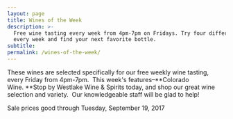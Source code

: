 ```yaml
---
layout: page
title: Wines of the Week
description: >-
  Free wine tasting every week from 4pm-7pm on Fridays. Try four different wines
  every week and find your next favorite bottle.
subtitle:
permalink: /wines-of-the-week/
---
```



These wines are selected specifically for our free weekly wine tasting, every Friday from 4pm-7pm. &nbsp;This week's features–**Colorado Wine.&nbsp;**Stop by Westlake Wine & Spirits today, and shop our great wine selection and variety. &nbsp;Our knowledgeable staff will be glad to help!

Sale prices good through Tuesday, September 19, 2017

&nbsp;